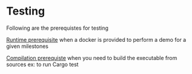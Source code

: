 # Testing

Following are the prerequistes for testing

[Runtime prerequisite](./runtime_prerequisite.m) when a docker is provided to perform a demo for a given milestones

[Compilation prerequiste](./compilation_preequisite) when you need to build the executable from sources ex: to run Cargo test